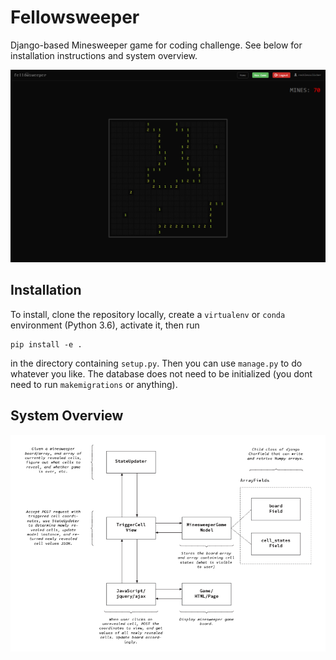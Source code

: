 # Fellowsweeper

Django-based Minesweeper game for coding challenge. See below for installation instructions and system overview.

![Game Preview](docs/game_preview.png)

## Installation

To install, clone the repository locally, create a `virtualenv` or `conda` environment (Python 3.6),
activate it, then run

```
pip install -e .
```

in the directory containing `setup.py`. Then you can use `manage.py` to do whatever you like. The database
does not need to be initialized (you dont need to run `makemigrations` or anything).

## System Overview

![System Diagram](docs/diagram.png)